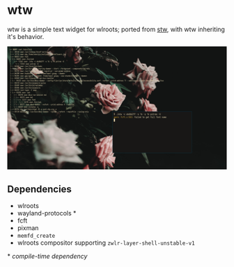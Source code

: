 # wtw

wtw is a simple text widget for wlroots; ported from [stw](https://github.com/sineemore/stw), with wtw inheriting it's behavior.

![](example.png)

## Dependencies
* wlroots
* wayland-protocols \*
* fcft
* pixman
* `memfd_create`
* wlroots compositor supporting `zwlr-layer-shell-unstable-v1`

\* _compile-time dependency_
